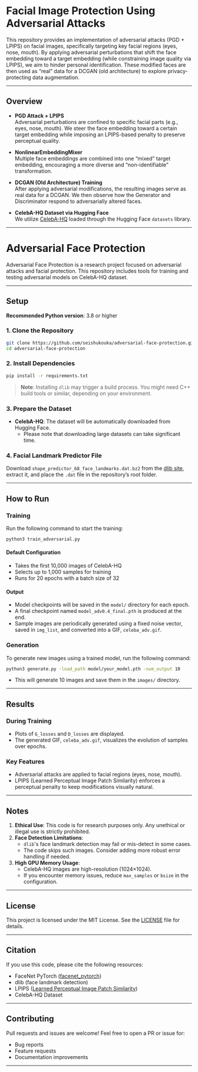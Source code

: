 # Facial Image Protection Using Adversarial Attacks

This repository provides an implementation of adversarial attacks (PGD + LPIPS) on facial images, specifically targeting key facial regions (eyes, nose, mouth). By applying adversarial perturbations that shift the face embedding toward a target embedding (while constraining image quality via LPIPS), we aim to hinder personal identification. These modified faces are then used as “real” data for a DCGAN (old architecture) to explore privacy-protecting data augmentation.

---

## Overview

- **PGD Attack + LPIPS**  
  Adversarial perturbations are confined to specific facial parts (e.g., eyes, nose, mouth). We steer the face embedding toward a certain target embedding while imposing an LPIPS-based penalty to preserve perceptual quality.

- **NonlinearEmbeddingMixer**  
  Multiple face embeddings are combined into one “mixed” target embedding, encouraging a more diverse and “non-identifiable” transformation.

- **DCGAN (Old Architecture) Training**  
  After applying adversarial modifications, the resulting images serve as real data for a DCGAN. We then observe how the Generator and Discriminator respond to adversarially altered faces.

- **CelebA-HQ Dataset via Hugging Face**  
  We utilize [CelebA-HQ](https://arxiv.org/abs/1710.10196) loaded through the Hugging Face `datasets` library.

---

# Adversarial Face Protection

Adversarial Face Protection is a research project focused on adversarial attacks and facial protection. This repository includes tools for training and testing adversarial models on CelebA-HQ dataset.

---

## Setup

**Recommended Python version**: 3.8 or higher

### 1. Clone the Repository

```bash
git clone https://github.com/seishukouka/adversarial-face-protection.git
cd adversarial-face-protection
```

### 2. Install Dependencies

```bash
pip install -r requirements.txt
```

> **Note**: Installing `dlib` may trigger a build process. You might need C++ build tools or similar, depending on your environment.

### 3. Prepare the Dataset

- **CelebA-HQ**: The dataset will be automatically downloaded from Hugging Face.
  - Please note that downloading large datasets can take significant time.

### 4. Facial Landmark Predictor File

Download `shape_predictor_68_face_landmarks.dat.bz2` from the [dlib site](http://dlib.net/files/shape_predictor_68_face_landmarks.dat.bz2), extract it, and place the `.dat` file in the repository’s root folder.

---

## How to Run

### Training

Run the following command to start the training:

```bash
python3 train_adversarial.py
```

#### Default Configuration

- Takes the first 10,000 images of CelebA-HQ
- Selects up to 1,000 samples for training
- Runs for 20 epochs with a batch size of 32

#### Output

- Model checkpoints will be saved in the `model/` directory for each epoch.
- A final checkpoint named `model_adv0.4_final.pth` is produced at the end.
- Sample images are periodically generated using a fixed noise vector, saved in `img_list`, and converted into a GIF, `celeba_adv.gif`.

### Generation

To generate new images using a trained model, run the following command:

```bash
python3 generate.py -load_path model/your_model.pth -num_output 10
```

- This will generate 10 images and save them in the `images/` directory.

---

## Results

### During Training

- Plots of `G_losses` and `D_losses` are displayed.
- The generated GIF, `celeba_adv.gif`, visualizes the evolution of samples over epochs.

### Key Features

- Adversarial attacks are applied to facial regions (eyes, nose, mouth).
- LPIPS (Learned Perceptual Image Patch Similarity) enforces a perceptual penalty to keep modifications visually natural.

<!-- Optional: Add visual aids -->
<!-- ![Loss Curve](path/to/loss_plot.png) -->
<!-- ![Before & After Attack](path/to/before_after.png) -->

---

## Notes

1. **Ethical Use**: This code is for research purposes only. Any unethical or illegal use is strictly prohibited.
2. **Face Detection Limitations**: 
   - `dlib`'s face landmark detection may fail or mis-detect in some cases.
   - The code skips such images. Consider adding more robust error handling if needed.
3. **High GPU Memory Usage**:
   - CelebA-HQ images are high-resolution (1024×1024).
   - If you encounter memory issues, reduce `max_samples` or `bsize` in the configuration.

---

## License

This project is licensed under the MIT License. See the [LICENSE](LICENSE) file for details.

---

## Citation

If you use this code, please cite the following resources:

- FaceNet PyTorch ([facenet_pytorch](https://github.com/timesler/facenet-pytorch))
- dlib (face landmark detection)
- LPIPS ([Learned Perceptual Image Patch Similarity](https://github.com/richzhang/PerceptualSimilarity))
- CelebA-HQ Dataset

---

## Contributing

Pull requests and issues are welcome! Feel free to open a PR or issue for:

- Bug reports
- Feature requests
- Documentation improvements

---


